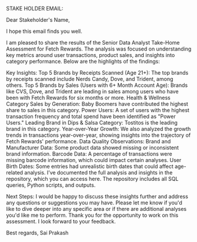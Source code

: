 STAKE HOLDER EMAIL:

Dear Stakeholder's Name,

I hope this email finds you well.

I am pleased to share the results of the Senior Data Analyst Take-Home Assessment for Fetch Rewards. The analysis was focused on understanding key metrics around user transactions, product sales, and insights into category performance. Below are the highlights of the findings:

Key Insights: Top 5 Brands by Receipts Scanned (Age 21+): The top brands by receipts scanned include Nerds Candy, Dove, and Trident, among others. Top 5 Brands by Sales (Users with 6+ Month Account Age): Brands like CVS, Dove, and Trident are leading in sales among users who have been with Fetch Rewards for six months or more. Health & Wellness Category Sales by Generation: Baby Boomers have contributed the highest share to sales in this category. Power Users: A set of users with the highest transaction frequency and total spend have been identified as "Power Users." Leading Brand in Dips & Salsa Category: Tostitos is the leading brand in this category. Year-over-Year Growth: We also analyzed the growth trends in transactions year-over-year, showing insights into the trajectory of Fetch Rewards' performance. Data Quality Observations: Brand and Manufacturer Data: Some product data showed missing or inconsistent brand information. Barcode Data: A percentage of transactions were missing barcode information, which could impact certain analyses. User Birth Dates: Some entries had unrealistic birth dates that could affect age-related analysis. I’ve documented the full analysis and insights in the repository, which you can access here. The repository includes all SQL queries, Python scripts, and outputs.

Next Steps: I would be happy to discuss these insights further and address any questions or suggestions you may have. Please let me know if you'd like to dive deeper into any specific area or if there are additional analyses you'd like me to perform. Thank you for the opportunity to work on this assessment. I look forward to your feedback.

Best regards, Sai Prakash
